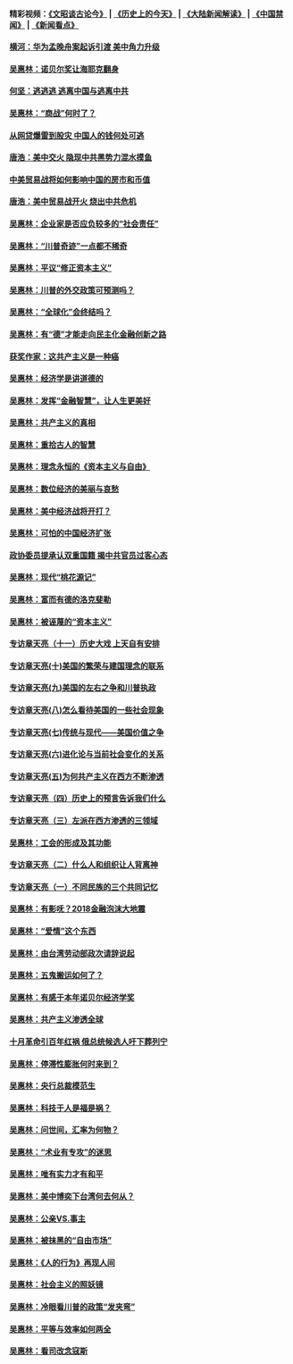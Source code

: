 #### 精彩视频：[《文昭谈古论今》](http://45.76.195.252/wenzhao) | [《历史上的今天》](http://45.76.195.252/today-in-history) | [《大陆新闻解读》](http://45.76.195.252/ntdtv-comedy) | [《中国禁闻》](http://45.76.195.252/ntdtv-news) | [《新闻看点》](http://45.76.195.252/news-insight) 

 #### [横河：华为孟晚舟案起诉引渡 美中角力升级](../pages/nsc423/n11027230.md?t=02131537) 

#### [吴惠林：诺贝尔奖让海耶克翻身](../pages/nsc423/n10890049.md?t=02131537) 

#### [何坚：逃逃逃 逃离中国与逃离中共](../pages/nsc423/n10592891.md?t=02131537) 

#### [吴惠林：“商战”何时了？](../pages/nsc423/n10573558.md?t=02131537) 

#### [从网贷爆雷到股灾 中国人的钱何处可逃](../pages/nsc423/n10572800.md?t=02131537) 

#### [唐浩：美中交火 隐现中共黑势力混水摸鱼](../pages/nsc423/n10544040.md?t=02131537) 

#### [中美贸易战将如何影响中国的房市和币值](../pages/nsc423/n10543697.md?t=02131537) 

#### [唐浩：美中贸易战开火 烧出中共危机](../pages/nsc423/n10540126.md?t=02131537) 

#### [吴惠林：企业家是否应负较多的“社会责任”](../pages/nsc423/n10535022.md?t=02131537) 

#### [吴惠林：“川普奇迹”一点都不稀奇](../pages/nsc423/n10512808.md?t=02131537) 

#### [吴惠林：平议“修正资本主义”](../pages/nsc423/n10495724.md?t=02131537) 

#### [吴惠林：川普的外交政策可预测吗？](../pages/nsc423/n10462387.md?t=02131537) 

#### [吴惠林：“全球化”会终结吗？](../pages/nsc423/n10452838.md?t=02131537) 

#### [吴惠林：有“德”才能走向民主化金融创新之路](../pages/nsc423/n10432292.md?t=02131537) 

#### [获奖作家：这共产主义是一种癌](../pages/nsc423/n10431541.md?t=02131537) 

#### [吴惠林：经济学是讲道德的](../pages/nsc423/n10398014.md?t=02131537) 

#### [吴惠林：发挥“金融智慧”，让人生更美好](../pages/nsc423/n10375019.md?t=02131537) 

#### [吴惠林：共产主义的真相](../pages/nsc423/n10351394.md?t=02131537) 

#### [吴惠林：重拾古人的智慧](../pages/nsc423/n10337691.md?t=02131537) 

#### [吴惠林：理念永恒的《资本主义与自由》](../pages/nsc423/n10316274.md?t=02131537) 

#### [吴惠林：数位经济的美丽与哀愁](../pages/nsc423/n10292946.md?t=02131537) 

#### [吴惠林：美中经济战将开打？](../pages/nsc423/n10258825.md?t=02131537) 

#### [吴惠林：可怕的中国经济扩张](../pages/nsc423/n10219147.md?t=02131537) 

#### [政协委员提承认双重国籍 揭中共官员过客心态](../pages/nsc423/n10208809.md?t=02131537) 

#### [吴惠林：现代“桃花源记”](../pages/nsc423/n10185234.md?t=02131537) 

#### [吴惠林：富而有德的洛克斐勒](../pages/nsc423/n10142264.md?t=02131537) 

#### [吴惠林：被诬蔑的“资本主义”](../pages/nsc423/n10124816.md?t=02131537) 

#### [专访章天亮（十一）历史大戏 上天自有安排](../pages/nsc423/n10094905.md?t=02131537) 

#### [专访章天亮(十)美国的繁荣与建国理念的联系](../pages/nsc423/n10094899.md?t=02131537) 

#### [专访章天亮(九)美国的左右之争和川普执政](../pages/nsc423/n10094889.md?t=02131537) 

#### [专访章天亮(八)怎么看待美国的一些社会现象](../pages/nsc423/n10094857.md?t=02131537) 

#### [专访章天亮(七)传统与现代——美国价值之争](../pages/nsc423/n10093140.md?t=02131537) 

#### [专访章天亮(六)进化论与当前社会变化的关系](../pages/nsc423/n10092036.md?t=02131537) 

#### [专访章天亮(五)为何共产主义在西方不断渗透](../pages/nsc423/n10083620.md?t=02131537) 

#### [专访章天亮（四）历史上的预言告诉我们什么](../pages/nsc423/n10083606.md?t=02131537) 

#### [专访章天亮（三）左派在西方渗透的三领域](../pages/nsc423/n10081115.md?t=02131537) 

#### [吴惠林：工会的形成及其功能](../pages/nsc423/n10080633.md?t=02131537) 

#### [专访章天亮（二）什么人和组织让人背离神](../pages/nsc423/n10076637.md?t=02131537) 

#### [专访章天亮（一）不同民族的三个共同记忆](../pages/nsc423/n10074188.md?t=02131537) 

#### [吴惠林：有影呒？2018金融泡沫大地震](../pages/nsc423/n10040534.md?t=02131537) 

#### [吴惠林：“爱情”这个东西](../pages/nsc423/n10019423.md?t=02131537) 

#### [吴惠林：由台湾劳动部政次请辞说起](../pages/nsc423/n9979679.md?t=02131537) 

#### [吴惠林：五鬼搬运如何了？](../pages/nsc423/n9925338.md?t=02131537) 

#### [吴惠林：有感于本年诺贝尔经济学奖](../pages/nsc423/n9871883.md?t=02131537) 

#### [吴惠林：共产主义渗透全球](../pages/nsc423/n9812748.md?t=02131537) 

#### [十月革命引百年红祸 俄总统候选人吁下葬列宁](../pages/nsc423/n9810182.md?t=02131537) 

#### [吴惠林：停滞性膨胀何时来到？](../pages/nsc423/n9764136.md?t=02131537) 

#### [吴惠林：央行总裁模范生](../pages/nsc423/n9728134.md?t=02131537) 

#### [吴惠林：科技于人是福是祸？](../pages/nsc423/n9672982.md?t=02131537) 

#### [吴惠林：问世间，汇率为何物？](../pages/nsc423/n9621788.md?t=02131537) 

#### [吴惠林：“术业有专攻”的迷思](../pages/nsc423/n9580363.md?t=02131537) 

#### [吴惠林：唯有实力才有和平](../pages/nsc423/n9529599.md?t=02131537) 

#### [吴惠林：美中博奕下台湾何去何从？](../pages/nsc423/n9483598.md?t=02131537) 

#### [吴惠林：公亲VS.事主](../pages/nsc423/n9425637.md?t=02131537) 

#### [吴惠林：被抹黑的“自由市场”](../pages/nsc423/n9351545.md?t=02131537) 

#### [吴惠林：《人的行为》再现人间](../pages/nsc423/n9296339.md?t=02131537) 

#### [吴惠林：社会主义的照妖镜](../pages/nsc423/n9243460.md?t=02131537) 

#### [吴惠林：冷眼看川普的政策“发夹弯”](../pages/nsc423/n9120684.md?t=02131537) 

#### [吴惠林：平等与效率如何两全](../pages/nsc423/n9075430.md?t=02131537) 

#### [吴惠林：看司改念寇斯](../pages/nsc423/n9024915.md?t=02131537) 

